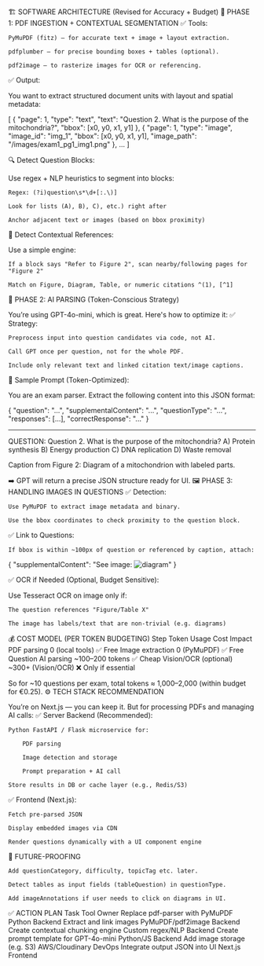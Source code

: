 🏗️ SOFTWARE ARCHITECTURE (Revised for Accuracy + Budget)
🧱 PHASE 1: PDF INGESTION + CONTEXTUAL SEGMENTATION
✅ Tools:

    PyMuPDF (fitz) – for accurate text + image + layout extraction.

    pdfplumber – for precise bounding boxes + tables (optional).

    pdf2image – to rasterize images for OCR or referencing.

✅ Output:

You want to extract structured document units with layout and spatial metadata:

[
  {
    "page": 1,
    "type": "text",
    "text": "Question 2. What is the purpose of the mitochondria?",
    "bbox": [x0, y0, x1, y1]
  },
  {
    "page": 1,
    "type": "image",
    "image_id": "img_1",
    "bbox": [x0, y0, x1, y1],
    "image_path": "/images/exam1_pg1_img1.png"
  },
  ...
]

🔍 Detect Question Blocks:

Use regex + NLP heuristics to segment into blocks:

    Regex: (?i)question\s*\d+[:.\)]

    Look for lists (A), B), C), etc.) right after

    Anchor adjacent text or images (based on bbox proximity)

📖 Detect Contextual References:

Use a simple engine:

    If a block says "Refer to Figure 2", scan nearby/following pages for "Figure 2"

    Match on Figure, Diagram, Table, or numeric citations ^(1), [^1]

🧠 PHASE 2: AI PARSING (Token-Conscious Strategy)

You’re using GPT-4o-mini, which is great. Here's how to optimize it:
✅ Strategy:

    Preprocess input into question candidates via code, not AI.

    Call GPT once per question, not for the whole PDF.

    Include only relevant text and linked citation text/image captions.

🧠 Sample Prompt (Token-Optimized):

You are an exam parser. Extract the following content into this JSON format:

{
  "question": "...",
  "supplementalContent": "...",
  "questionType": "...",
  "responses": [...],
  "correctResponse": "..."
}

---

QUESTION:
Question 2. What is the purpose of the mitochondria?
A) Protein synthesis
B) Energy production
C) DNA replication
D) Waste removal

Caption from Figure 2: Diagram of a mitochondrion with labeled parts.

➡️ GPT will return a precise JSON structure ready for UI.
🖼️ PHASE 3: HANDLING IMAGES IN QUESTIONS
✅ Detection:

    Use PyMuPDF to extract image metadata and binary.

    Use the bbox coordinates to check proximity to the question block.

✅ Link to Questions:

    If bbox is within ~100px of question or referenced by caption, attach:

{
  "supplementalContent": "See image: ![diagram](https://cdn.examapp.com/exam1_pg2_img1.png)"
}

✅ OCR if Needed (Optional, Budget Sensitive):

Use Tesseract OCR on image only if:

    The question references "Figure/Table X"

    The image has labels/text that are non-trivial (e.g. diagrams)

💰 COST MODEL (PER TOKEN BUDGETING)
Step	Token Usage	Cost Impact
PDF parsing	0 (local tools)	✅ Free
Image extraction	0 (PyMuPDF)	✅ Free
Question AI parsing	~100–200 tokens	✅ Cheap
Vision/OCR (optional)	~300+ (Vision/OCR)	❌ Only if essential

So for ~10 questions per exam, total tokens ≈ 1,000–2,000 (within budget for €0.25).
⚙️ TECH STACK RECOMMENDATION

You’re on Next.js — you can keep it. But for processing PDFs and managing AI calls:
✅ Server Backend (Recommended):

    Python FastAPI / Flask microservice for:

        PDF parsing

        Image detection and storage

        Prompt preparation + AI call

    Store results in DB or cache layer (e.g., Redis/S3)

✅ Frontend (Next.js):

    Fetch pre-parsed JSON

    Display embedded images via CDN

    Render questions dynamically with a UI component engine

🔄 FUTURE-PROOFING

    Add questionCategory, difficulty, topicTag etc. later.

    Detect tables as input fields (tableQuestion) in questionType.

    Add imageAnnotations if user needs to click on diagrams in UI.

✅ ACTION PLAN
Task	Tool	Owner
Replace pdf-parser with PyMuPDF	Python	Backend
Extract and link images	PyMuPDF/pdf2image	Backend
Create contextual chunking engine	Custom regex/NLP	Backend
Create prompt template for GPT-4o-mini	Python/JS	Backend
Add image storage (e.g. S3)	AWS/Cloudinary	DevOps
Integrate output JSON into UI	Next.js	Frontend
